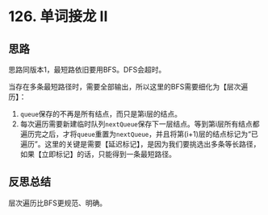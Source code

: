 # 126. 单词接龙 II

## 思路

思路同版本1，最短路依旧要用BFS。DFS会超时。

当存在多条最短路径时，需要全部输出，所以这里的BFS需要细化为【层次遍历】：

1. `queue`保存的不再是所有结点，而只是第i层的结点。
1. 每次遍历需要新建临时队列`nextQueue`保存下一层结点。等到第i层所有结点都遍历完之后，才将`queue`重置为`nextQueue`，并且将第(i+1)层的结点标记为“已遍历”。这里的关键是需要【延迟标记】，是因为我们要挑选出多条等长路径，如果【立即标记】的话，只能得到一条最短路径。

## 反思总结

层次遍历比BFS更规范、明确。
